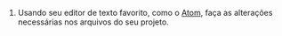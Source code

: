 1. Usando seu editor de texto favorito, como o [Atom](https://atom.io/), faça as alterações necessárias nos arquivos do seu projeto.
